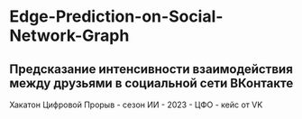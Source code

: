 # Edge-Prediction-on-Social-Network-Graph
## Предсказание интенсивности взаимодействия между друзьями в социальной сети ВКонтакте

Хакатон Цифровой Прорыв - сезон ИИ - 2023 - ЦФО - кейс от VK
